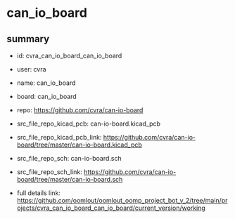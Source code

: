 # can_io_board
 
## summary 
* id: cvra_can_io_board_can_io_board
* user: cvra
* name: can_io_board
* board: can_io_board
* repo: https://github.com/cvra/can-io-board
* src_file_repo_kicad_pcb: can-io-board.kicad_pcb
* src_file_repo_kicad_pcb_link: https://github.com/cvra/can-io-board/tree/master/can-io-board.kicad_pcb


* src_file_repo_sch: can-io-board.sch
* src_file_repo_sch_link: https://github.com/cvra/can-io-board/tree/master/can-io-board.sch
* full details link: https://github.com/oomlout/oomlout_oomp_project_bot_v_2/tree/main/projects/cvra_can_io_board_can_io_board/current_version/working  






